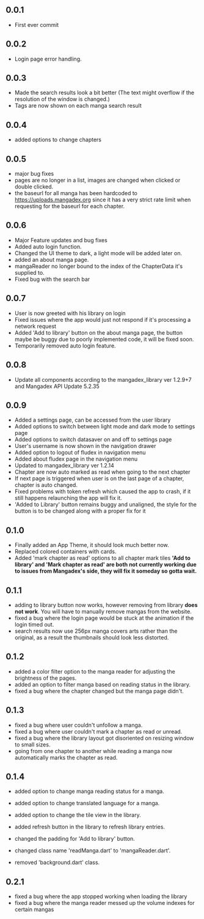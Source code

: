 ## 0.0.1

- First ever commit

## 0.0.2

- Login page error handling.

## 0.0.3

- Made the search results look a bit better (The text might overflow if the resolution of the window is changed.)
- Tags are now shown on each manga search result

## 0.0.4

- added options to change chapters

## 0.0.5

- major bug fixes
- pages are no longer in a list, images are changed when clicked or double clicked.
- the baseurl for all manga has been hardcoded to https://uploads.mangadex.org since it has a very strict rate limit when requesting for the baseurl for each chapter.

## 0.0.6

- Major Feature updates and bug fixes
- Added auto login function.
- Changed the UI theme to dark, a light mode will be added later on.
- added an about manga page.
- mangaReader no longer bound to the index of the ChapterData it's supplied to.
- Fixed bug with the search bar

## 0.0.7

- User is now greeted with his library on login
- Fixed issues where the app would just not respond if it's processing a network request
- Added 'Add to library' button on the about manga page, the button maybe be buggy due to poorly implemented code, it will be fixed soon.
- Temporarily removed auto login feature.

## 0.0.8

- Update all components according to the mangadex_library ver 1.2.9+7 and Mangadex API Update 5.2.35

## 0.0.9

- Added a settings page, can be accessed from the user library
- Added options to switch between light mode and dark mode to settings page
- Added options to switch datasaver on and off to settings page
- User's username is now shown in the navigation drawer
- Added option to logout of fludex in navigation menu
- Added about fludex page in the navigation menu
- Updated to mangadex_library ver 1.2.14
- Chapter are now auto marked as read when going to the next chapter
- If next page is triggered when user is on the last page of a chapter, chapter is auto changed.
- Fixed problems with token refresh which caused the app to crash, if it still happens relaunching the app will fix it.
- 'Added to Library' button remains buggy and unaligned, the style for the button is to be changed along with a proper fix for it

## 0.1.0

- Finally added an App Theme, it should look much better now.
- Replaced colored containers with cards.
- Added 'mark chapter as read' options to all chapter mark tiles
  **'Add to library' and 'Mark chapter as read' are both not currently working due to issues from Mangadex's side, they will fix it someday so gotta wait.**

## 0.1.1

- adding to library button now works, however removing from library **does not work**. You will have to manually remove mangas from the website.
- fixed a bug where the login page would be stuck at the animation if the login timed out.
- search results now use 256px manga covers arts rather than the original, as a result the thumbnails should look less distorted.

## 0.1.2

- added a color filter option to the manga reader for adjusting the brightness of the pages.
- added an option to filter manga based on reading status in the library.
- fixed a bug where the chapter changed but the manga page didn't.

## 0.1.3

- fixed a bug where user couldn't unfollow a manga.
- fixed a bug where user couldn't mark a chapter as read or unread.
- fixed a bug where the library layout got disoriented on resizing window to small sizes.
- going from one chapter to another while reading a manga now automatically marks the chapter as read.

## 0.1.4

- added option to change manga reading status for a manga.
- added option to change translated language for a manga.
- added option to change the tile view in the library.
- added refresh button in the library to refresh library entries.

- changed the padding for 'Add to library' button.
- changed class name 'readManga.dart' to 'mangaReader.dart'.

- removed 'background.dart' class.

## 0.2.1
- fixed a bug where the app stopped working when loading the library
- fixed a bug where the manga reader messed up the volume indexes for certain mangas